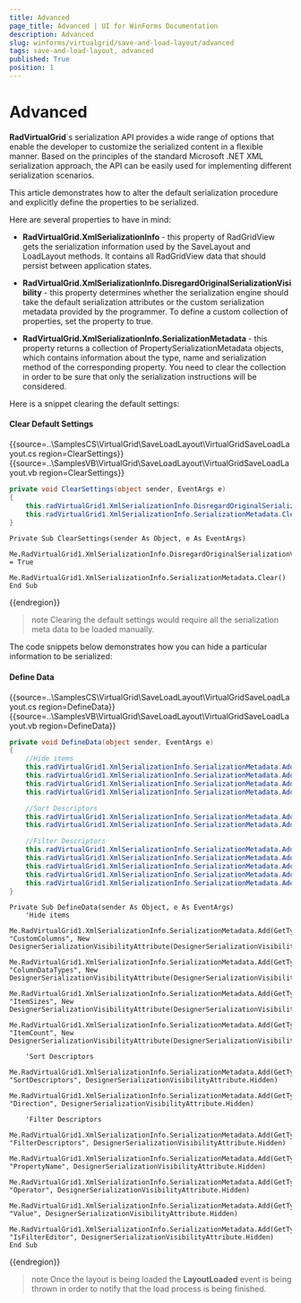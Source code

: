 ```yaml
---
title: Advanced
page_title: Advanced | UI for WinForms Documentation
description: Advanced
slug: winforms/virtualgrid/save-and-load-layout/advanced
tags: save-and-load-layout, advanced
published: True
position: 1
---
```


# Advanced

__RadVirtualGrid__`s serialization API provides a wide range of options that enable the developer to customize the serialized content in a flexible manner. Based on the principles of the standard Microsoft .NET XML serialization approach, the API can be easily used for implementing different serialization scenarios. 

This article demonstrates how to alter the default serialization procedure and explicitly define the properties to be serialized.

Here are several properties to have in mind:

* __RadVirtualGrid.XmlSerializationInfo__ - this property of RadGridView gets the serialization information used by the SaveLayout and LoadLayout methods. It contains all RadGridView data that should persist between application states.

* __RadVirtualGrid.XmlSerializationInfo.DisregardOriginalSerializationVisibility__ - this property determines whether the serialization engine should take the default serialization attributes or the custom serialization metadata provided by the programmer. To define a custom collection of properties, set the property to true.

* __RadVirtualGrid.XmlSerializationInfo.SerializationMetadata__ - this property returns a collection of PropertySerializationMetadata objects, which contains information about the type, name and serialization method of the corresponding property. You need to clear the collection in order to be sure that only the serialization instructions will be considered.

Here is a snippet clearing the default settings:

#### Clear Default Settings

{{source=..\SamplesCS\VirtualGrid\SaveLoadLayout\VirtualGridSaveLoadLayout.cs region=ClearSettings}} 
{{source=..\SamplesVB\VirtualGrid\SaveLoadLayout\VirtualGridSaveLoadLayout.vb region=ClearSettings}} 

````C#
private void ClearSettings(object sender, EventArgs e)
{
    this.radVirtualGrid1.XmlSerializationInfo.DisregardOriginalSerializationVisibility = true;
    this.radVirtualGrid1.XmlSerializationInfo.SerializationMetadata.Clear();
}

````
````VB.NET
Private Sub ClearSettings(sender As Object, e As EventArgs)
    Me.RadVirtualGrid1.XmlSerializationInfo.DisregardOriginalSerializationVisibility = True
    Me.RadVirtualGrid1.XmlSerializationInfo.SerializationMetadata.Clear()
End Sub

````

{{endregion}} 

>note Clearing the default settings would require all the serialization meta data to be loaded manually.
>

The code snippets below demonstrates how you can hide a particular information to be serialized: 

#### Define Data

{{source=..\SamplesCS\VirtualGrid\SaveLoadLayout\VirtualGridSaveLoadLayout.cs region=DefineData}} 
{{source=..\SamplesVB\VirtualGrid\SaveLoadLayout\VirtualGridSaveLoadLayout.vb region=DefineData}} 

````C#
private void DefineData(object sender, EventArgs e)
{
    //Hide items
    this.radVirtualGrid1.XmlSerializationInfo.SerializationMetadata.Add(typeof(VirtualGridViewInfo), "CustomColumns", new DesignerSerializationVisibilityAttribute(DesignerSerializationVisibility.Hidden));
    this.radVirtualGrid1.XmlSerializationInfo.SerializationMetadata.Add(typeof(VirtualGridViewInfo), "ColumnDataTypes", new DesignerSerializationVisibilityAttribute(DesignerSerializationVisibility.Hidden));
    this.radVirtualGrid1.XmlSerializationInfo.SerializationMetadata.Add(typeof(VirtualGridTableViewState), "ItemSizes", new DesignerSerializationVisibilityAttribute(DesignerSerializationVisibility.Hidden));
    this.radVirtualGrid1.XmlSerializationInfo.SerializationMetadata.Add(typeof(VirtualGridTableViewState), "ItemCount", new DesignerSerializationVisibilityAttribute(DesignerSerializationVisibility.Hidden));

    //Sort Descriptors            
    this.radVirtualGrid1.XmlSerializationInfo.SerializationMetadata.Add(typeof(VirtualGridViewInfo), "SortDescriptors", DesignerSerializationVisibilityAttribute.Hidden);
    this.radVirtualGrid1.XmlSerializationInfo.SerializationMetadata.Add(typeof(SortDescriptor), "Direction", DesignerSerializationVisibilityAttribute.Hidden);

    //Filter Descriptors           
    this.radVirtualGrid1.XmlSerializationInfo.SerializationMetadata.Add(typeof(VirtualGridViewInfo), "FilterDescriptors", DesignerSerializationVisibilityAttribute.Hidden);
    this.radVirtualGrid1.XmlSerializationInfo.SerializationMetadata.Add(typeof(FilterDescriptor), "PropertyName", DesignerSerializationVisibilityAttribute.Hidden);
    this.radVirtualGrid1.XmlSerializationInfo.SerializationMetadata.Add(typeof(FilterDescriptor), "Operator", DesignerSerializationVisibilityAttribute.Hidden);
    this.radVirtualGrid1.XmlSerializationInfo.SerializationMetadata.Add(typeof(FilterDescriptor), "Value", DesignerSerializationVisibilityAttribute.Hidden);
    this.radVirtualGrid1.XmlSerializationInfo.SerializationMetadata.Add(typeof(FilterDescriptor), "IsFilterEditor", DesignerSerializationVisibilityAttribute.Hidden);
}

````
````VB.NET
Private Sub DefineData(sender As Object, e As EventArgs)
    'Hide items
    Me.RadVirtualGrid1.XmlSerializationInfo.SerializationMetadata.Add(GetType(VirtualGridViewInfo), "CustomColumns", New DesignerSerializationVisibilityAttribute(DesignerSerializationVisibility.Hidden))
    Me.RadVirtualGrid1.XmlSerializationInfo.SerializationMetadata.Add(GetType(VirtualGridViewInfo), "ColumnDataTypes", New DesignerSerializationVisibilityAttribute(DesignerSerializationVisibility.Hidden))
    Me.RadVirtualGrid1.XmlSerializationInfo.SerializationMetadata.Add(GetType(VirtualGridTableViewState), "ItemSizes", New DesignerSerializationVisibilityAttribute(DesignerSerializationVisibility.Hidden))
    Me.RadVirtualGrid1.XmlSerializationInfo.SerializationMetadata.Add(GetType(VirtualGridTableViewState), "ItemCount", New DesignerSerializationVisibilityAttribute(DesignerSerializationVisibility.Hidden))

    'Sort Descriptors            
    Me.RadVirtualGrid1.XmlSerializationInfo.SerializationMetadata.Add(GetType(VirtualGridViewInfo), "SortDescriptors", DesignerSerializationVisibilityAttribute.Hidden)
    Me.RadVirtualGrid1.XmlSerializationInfo.SerializationMetadata.Add(GetType(SortDescriptor), "Direction", DesignerSerializationVisibilityAttribute.Hidden)

    'Filter Descriptors           
    Me.RadVirtualGrid1.XmlSerializationInfo.SerializationMetadata.Add(GetType(VirtualGridViewInfo), "FilterDescriptors", DesignerSerializationVisibilityAttribute.Hidden)
    Me.RadVirtualGrid1.XmlSerializationInfo.SerializationMetadata.Add(GetType(FilterDescriptor), "PropertyName", DesignerSerializationVisibilityAttribute.Hidden)
    Me.RadVirtualGrid1.XmlSerializationInfo.SerializationMetadata.Add(GetType(FilterDescriptor), "Operator", DesignerSerializationVisibilityAttribute.Hidden)
    Me.RadVirtualGrid1.XmlSerializationInfo.SerializationMetadata.Add(GetType(FilterDescriptor), "Value", DesignerSerializationVisibilityAttribute.Hidden)
    Me.RadVirtualGrid1.XmlSerializationInfo.SerializationMetadata.Add(GetType(FilterDescriptor), "IsFilterEditor", DesignerSerializationVisibilityAttribute.Hidden)
End Sub

````

{{endregion}} 

>note Once the layout is being loaded the __LayoutLoaded__ event is being thrown in order to notify that the load process is being finished.
>





